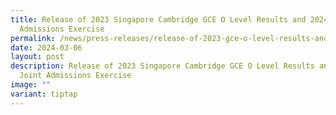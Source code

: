```yaml
---
title: Release of 2023 Singapore Cambridge GCE O Level Results and 2024 Joint
  Admissions Exercise
permalink: /news/press-releases/release-of-2023-gce-o-level-results-and-2024-joint-admissions-exercise/
date: 2024-03-06
layout: post
description: Release of 2023 Singapore Cambridge GCE O Level Results and 2024
  Joint Admissions Exercise
image: ""
variant: tiptap
---
```

